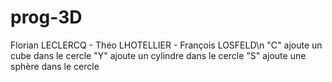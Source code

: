 # prog-3D
Florian LECLERCQ - Théo LHOTELLIER - François LOSFELD\n
"C" ajoute un cube dans le cercle
"Y" ajoute un cylindre dans le cercle
"S" ajoute une sphère dans le cercle
